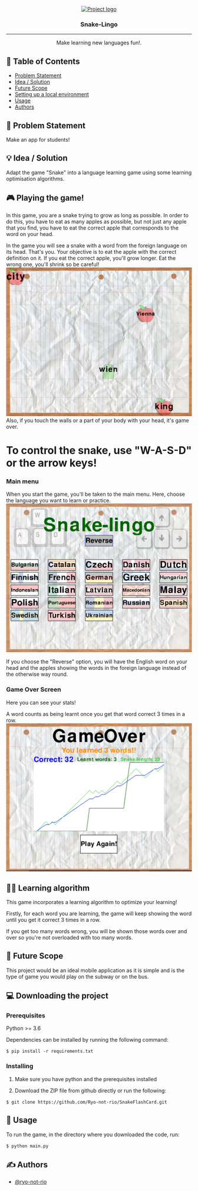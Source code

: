 <p align="center">
  <a href="" rel="noopener">
 <img src="https://i.imgur.com/AZ2iWek.png" alt="Project logo"></a>
</p>
<h3 align="center">Snake-Lingo</h3>

<div align="center">

</div>

---

<p align="center"> Make learning new languages fun!.
    <br> 
</p>

## 📝 Table of Contents

- [Problem Statement](#problem_statement)
- [Idea / Solution](#idea)
- [Future Scope](#future_scope)
- [Setting up a local environment](#getting_started)
- [Usage](#usage)
- [Authors](#authors)

## 🧐 Problem Statement <a name = "problem_statement"></a>

Make an app for students!

## 💡 Idea / Solution <a name = "idea"></a>

Adapt the game "Snake" into a language learning game using some learning optimisation algorithms.

## 🎮 Playing the game!
In this game, you are a snake trying to grow as long as possible. In order to do this,
you have to eat as many apples as possible, but not just any apple that you find,
you have to eat the correct apple that corresponds to the word on your head.

In the game you will see a snake with a word from the foreign language on its head. That's you.
Your objective is to eat the apple with the correct definition on it.
If you eat the correct apple, you'll grow longer. Eat the wrong one, you'll shrink so be careful!
<img src="images/game.png?raw=True">
Also, if you touch the walls or a part of your body with your head, it's game over.

# To control the snake, use "W-A-S-D" or the arrow keys!

### Main menu
When you start the game, you'll be taken to the main menu.
Here, choose the language you want to learn or practice.
<img src="images/menu.png">

If you choose the "Reverse" option, you will have the English word on your head and the apples showing 
the words in the foreign language instead of the otherwise way round.

### Game Over Screen
Here you can see your stats!

A word counts as being learnt once you get that word correct 3 times in a row.
<img src="images/gameover.png">


## 👨‍💻 Learning algorithm
This game incorporates a learning algorithm to optimize your learning!

Firstly, for each word you are learning, the game will keep showing the word until
you get it correct 3 times in a row.

If you get too many words wrong, you will be shown those words over and over so you're
not overloaded with too many words.



## 🚀 Future Scope <a name = "future_scope"></a>

This project would be an ideal mobile application as it is simple and is the type of game you would
play on the subway or on the bus.

## 💻 Downloading the project <a name = "getting_started"></a>

### Prerequisites
Python >= 3.6

Dependencies can be installed by running the following command:
```
$ pip install -r requirements.txt
```

### Installing
1. Make sure you have python and the prerequisites installed

2. Download the ZIP file from github directly or run the following:

```
$ git clone https://github.com/Ryo-not-rio/SnakeFlashCard.git
```

## 🎈 Usage <a name="usage"></a>
To run the game, in the directory where you downloaded the code,
run:
```
$ python main.py
```

## ✍️ Authors <a name = "authors"></a>

- [@ryo-not-rio](https://github.com/ryo-not-rio)
